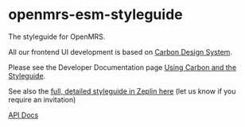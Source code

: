 # openmrs-esm-styleguide

The styleguide for OpenMRS.

All our frontend UI development is based on [Carbon Design System](https://www.carbondesignsystem.com/). 

Please see the Developer Documentation page [Using Carbon and the Styleguide](https://openmrs.github.io/openmrs-esm-core/#/main/carbon).

See also the [full, detailed styleguide in Zeplin here](https://app.zeplin.io/styleguide/60d5ecb9efdcd81256117e7d/components) (let us know if you require an invitation)

[API Docs](docs/API.md)
